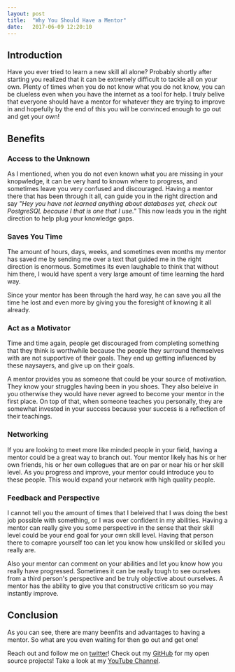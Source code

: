 ```yaml
---
layout: post
title:  "Why You Should Have a Mentor"
date:   2017-06-09 12:20:10 
---
```



## Introduction

Have you ever tried to learn a new skill all alone? Probably shortly after starting you realized that it can be extremely difficult to tackle all on your own.  Plenty of times when you do not know what you do not know, you can be clueless even when you have the internet as a tool for help. I truly belive that everyone should have a mentor for whatever they are trying to improve in and hopefully by the end of this you will be convinced enough to go out and get your own!


## Benefits

### Access to the Unknown

As I mentioned, when you do not even known what you are missing in your knopwledge, it can be very hard to known where to progress, and sometimes leave you very confused and discouraged.  Having a mentor there that has been through it all, can guide you in the right direction and say *"Hey you have not learned anything about databases yet, check out PostgreSQL because I that is one that I use."* This now leads you in the right direction to help plug your knowledge gaps. 

### Saves You Time

The amount of hours, days, weeks, and sometimes even months my mentor has saved me by sending me over a text that guided me in the right direction is enormous.  Sometimes its even laughable to think that without him there, I would have spent a very large amount of time learning the hard way.  

Since your mentor has been through the hard way, he can save you all the time he lost and even more by giving you the foresight of knowing it all already.

### Act as a Motivator

Time and time again, people get discouraged from completing something that they think is worthwhile because the people they surround themselves with are not supportive of their goals.  They end up getting influenced by these naysayers, and give up on their goals.  

A mentor provides you as someone that could be your source of motivation.  They know your struggles having been in you shoes.  They also beleive in you otherwise they would have never agreed to become your mentor in the first place.  On top of that, when someone teaches you personally, they are somewhat invested in your success because your success is a reflection of their teachings.

### Networking

If you are looking to meet more like minded people in your field, having a mentor could be a great way to branch out.  Your mentor likely has his or her own friends, his or her own collegues that are on par or near his or her skill level.  As you progress and improve, your mentor could introduce you to these people.  This would expand your network with high quality people.

### Feedback and Perspective

I cannot tell you the amount of times that I beleived that I was doing the best job possible with something, or I was over confident in my abilities.  Having a mentor can really give you some perspective in the sense that their skill level could be your end goal for your own skill level.  Having that person there to comapre yourself too can let you know how unskilled or skilled you really are.

Also your mentor can comment on your abilities and let you know how you really have progressed.  Sometimes it can be really tough to see ourselves from a third person's perspective and be truly objective about ourselves. A mentor has the ability to give you that constructive criticsm so you may instantly improve.	
 
## Conclusion

As you can see, there are many beenfits and advantages to having a mentor.  So what are you even waiting for then go out and get one!

Reach out and follow me on [twitter][twitter]!  Check out my [GitHub][github] for my open source projects! Take a look at my [YouTube Channel][youtube].


[github]: https://github.com/acucciniello
[twitter]: https://twitter.com/antocucciniello
[youtube]: https://www.youtube.com/channel/UC8icMMql5SjCaXXMvILGIUA

